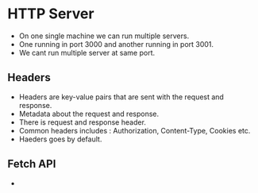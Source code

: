 # HTTP Server
- On one single machine we can run multiple servers.
- One running in port 3000 and another running in port 3001.
- We cant run multiple server at same port.

## Headers
- Headers are key-value pairs that are sent with the request and response.
- Metadata about the request and response.
- There is request and response header.
- Common headers includes : Authorization, Content-Type, Cookies etc.
- Haeders goes by default.

## Fetch API
- 